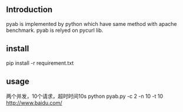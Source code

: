 
## Introduction
pyab is implemented by python which have same method with apache benchmark.
pyab is relyed on pycurl lib. 

## install
pip install -r requirement.txt

## usage
两个并发，10个请求，超时时间10s
python pyab.py -c 2 -n 10 -t 10 http://www.baidu.com/ 
